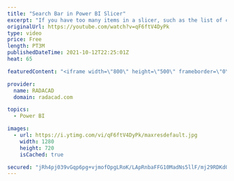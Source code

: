 ```yaml
---
title: "Search Bar in Power BI Slicer"
excerpt: "If you have too many items in a slicer, such as the list of customer names, or product names, then finding one amongst the list takes time, unless you enable the search. Fortunately, the search is there for you, you just need to enable it, In this very short article and video, I’ll explain where it is"
originalUrl: https://youtube.com/watch?v=qF6ftV4DyPk
type: video
price: Free
length: PT3M
publishedDateTime: 2021-10-12T22:25:01Z
heat: 65

featuredContent: "<iframe width=\"800\" height=\"500\" frameborder=\"0\" src=\"https://www.youtube.com/embed/qF6ftV4DyPk\" allow=\"accelerometer; autoplay; encrypted-media; gyroscope; picture-in-picture\" allowfullscreen></iframe>"

provider:
  name: RADACAD
  domain: radacad.com

topics:
  - Power BI

images:
  - url: https://i.ytimg.com/vi/qF6ftV4DyPk/maxresdefault.jpg
    width: 1280
    height: 720
    isCached: true

secured: "jRh4pj039vGqp6pg+vjmofOpgLRoK/LApRnbaFFG10MadNs5llF/mj29RDKdOJh50Y+aZLRPeE7OWy/vMEKZ89ZOZObu6R265H/2iTcRwEsR+YVabvSRhfXROsUW7aNEb9Jx2cqfQLaLzmMAJFbkO/218T41ig9Pv7hKOG6kwB2Op3NPLS/z5XE2FXZyZ33N104Zzf6L94XVMRezcRDMDdFe4HlzzaZqHnK6/CV2/VjLEQzQ4YmRz89UKM9LK5omXd6TUv21VrxgKiMN/vIiTe9tuyN452Dl7gWtOGe9/E1OwyWTmnxF/pZmtmSC3bj9QMVuRuuyj2anAfY4DbU5IjjRdmahT4hp04kj1XOLcVzpie9kj9t9E5pU7UOojGXA8vlWwhPd/FqLxlkFQ1WEU7vJaI87IyVXWyWHQ8YVZsg=;l9Fhh0sYuxbBXUiyBFXX4Q=="
---
```


